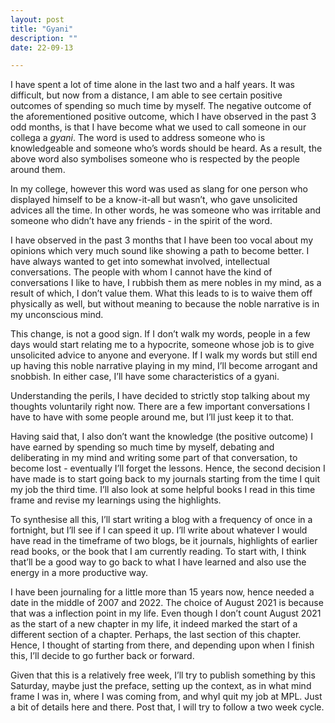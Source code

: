 ```yaml
---
layout: post
title: "Gyani"
description: ""
date: 22-09-13

---
```


I have spent a lot of time alone in the last two and a half years. It was difficult, but now from a distance, I am able to see certain positive outcomes of spending so much time by myself. The negative outcome of the aforementioned positive outcome, which I have observed in the past 3 odd months, is that I have become what we used to call someone in our collega a <em>gyani</em>. The word is used to address someone who is knowledgeable and someone who’s words should be heard. As a result, the above word also symbolises someone who is respected by the people around them.

In my college, however this word was used as slang for one person who displayed himself to be a know-it-all but wasn’t, who gave unsolicited advices all the time. In other words, he was someone who was irritable and someone who didn’t have any friends - in the spirit of the word.

I have observed in the past 3 months that I have been too vocal about my opinions which very much sound like showing a path to become better. I have always wanted to get into somewhat involved, intellectual conversations. The people with whom I cannot have the kind of conversations I like to have, I rubbish them as mere nobles in my mind, as a result of which, I don’t value them. What this leads to is to waive them off physically as well, but without meaning to because the noble narrative is in my unconscious mind. 

This change, is not a good sign. If I don’t walk my words, people in a few days would start relating me to a hypocrite, someone whose job is to give unsolicited advice to anyone and everyone. If I walk my words but still end up having this noble narrative playing in my mind, I’ll become arrogant and snobbish. In either case, I’ll have some characteristics of a gyani.

Understanding the perils, I have decided to strictly stop talking about my thoughts voluntarily right now. There are a few important conversations I have to have with some people around me, but I’ll just keep it to that.

  
  

Having said that, I also don’t want the knowledge (the positive outcome) I have earned by spending so much time by myself, debating and deliberating in my mind and writing some part of that conversation, to become lost - eventually I’ll forget the lessons. Hence, the second decision I have made is to start going back to my journals starting from the time I quit my job the third time. I’ll also look at some helpful books I read in this time frame and revise my learnings using the highlights.

To synthesise all this, I’ll start writing a blog with a frequency of once in a fortnight, but I’ll see if I can speed it up. I’ll write about whatever I would have read in the timeframe of two blogs, be it journals, highlights of earlier read books, or the book that I am currently reading. To start with, I think that’ll be a good way to go back to what I have learned and also use the energy in a more productive way.

  
  

I have been journaling for a little more than 15 years now, hence needed a date in the middle of 2007 and 2022. The choice of August 2021 is because that was a inflection point in my life. Even though I don’t count August 2021 as the start of a new chapter in my life, it indeed marked the start of a different section of a chapter. Perhaps, the last section of this chapter. Hence, I thought of starting from there, and depending upon when I finish this, I’ll decide to go further back or forward. 

  
  

Given that this is a relatively free week, I’ll try to publish something by this Saturday, maybe just the preface, setting up the context, as in what mind frame I was in, where I was coming from, and whyI quit my job at MPL. Just a bit of details here and there. Post that, I will try to follow a two week cycle.
